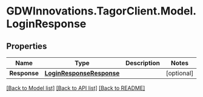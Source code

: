 # GDWInnovations.TagorClient.Model.LoginResponse

## Properties

Name | Type | Description | Notes
------------ | ------------- | ------------- | -------------
**Response** | [**LoginResponseResponse**](LoginResponseResponse.md) |  | [optional] 

[[Back to Model list]](../README.md#documentation-for-models) [[Back to API list]](../README.md#documentation-for-api-endpoints) [[Back to README]](../README.md)

